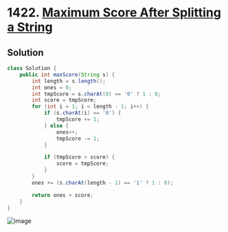 # 1422. [Maximum Score After Splitting a String](https://leetcode.com/problems/maximum-score-after-splitting-a-string/description/?envType=daily-question&envId=2025-01-01)

## Solution

```java
class Solution {
    public int maxScore(String s) {
        int length = s.length();
        int ones = 0;
        int tmpScore = s.charAt(0) == '0' ? 1 : 0;
        int score = tmpScore;
        for (int i = 1; i < length - 1; i++) {
            if (s.charAt(i) == '0') {
                tmpScore += 1;
            } else {
                ones++;
                tmpScore -= 1;
            }

            if (tmpScore > score) {
                score = tmpScore;
            }
        }
        ones += (s.charAt(length - 1) == '1' ? 1 : 0);

        return ones + score;
    }
}
```



![image](https://github.com/user-attachments/assets/85016bc4-a4f6-4761-8baa-74f175581623)

